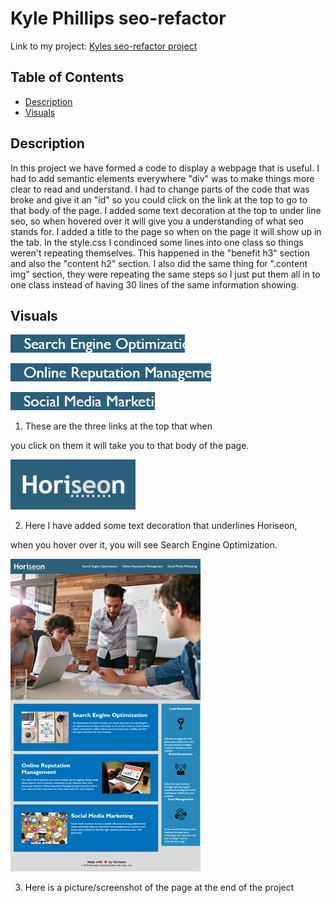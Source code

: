 #  Kyle Phillips seo-refactor

Link to my project: [Kyles seo-refactor project](https://kmphillips20.github.io/seo-refactor/)


## Table of Contents
- [Description](#description)
- [Visuals](#visuals)


## Description
In this project we have formed a code to display a webpage that is useful. I had to add semantic elements 
everywhere "div" was to make things more clear to read and understand. I had to change parts of the code 
that was broke and give it an "id" so you could click on the link at the top to go to that body of the page. I added some text 
decoration at the top to under line seo, so when hovered over it will give you a understanding of what seo stands for. 
I added a title to the page so when on the page it will show up in the tab. In the style.css I condinced some lines into one class so things weren't repeating themselves. This happened in the "benefit h3" section and also the "content h2" section. I also did the same thing for ".content img" section, they were repeating the same steps so I just put them all in to one class instead of having 30 lines of the same information showing.



## Visuals
![Search Engine Optimization](image/screenshot2.png)

![Online Reputation Mng.](image/screenshot3.png)

![Social Media Mkt.](image/screenshot4.png)

1. These are the three links at the top that when 

you click on them
it will take you to that body of the page.

![Horiseon](image/screenshot.png)

2. Here I have added some text decoration that underlines Horiseon, 

when you hover over it, you will see Search Engine Optimization.

![picture](image/screenshot5.png)

3. Here is a picture/screenshot of the page at the end of the project


